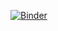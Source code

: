 [![Binder](https://mybinder.org/badge_logo.svg)](https://mybinder.org/v2/gh/rvf0068/libretas/HEAD?urlpath=/tree)

